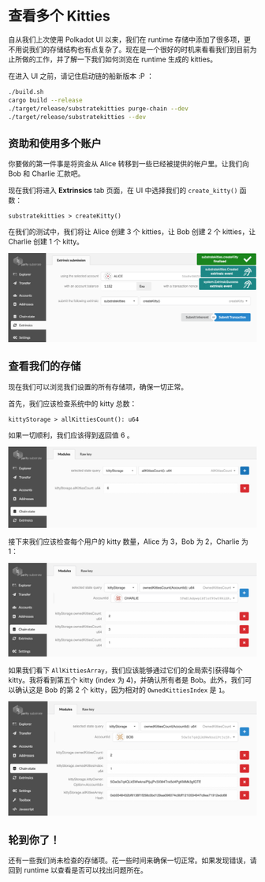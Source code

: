 # 查看多个 Kitties

自从我们上次使用 Polkadot UI 以来，我们在 runtime 存储中添加了很多项，更不用说我们的存储结构也有点复杂了。现在是一个很好的时机来看看我们到目前为止所做的工作，并了解一下我们如何浏览在 runtime 生成的 kitties。

在进入 UI 之前，请记住启动链的船新版本 :P ：

```bash
./build.sh
cargo build --release
./target/release/substratekitties purge-chain --dev
./target/release/substratekitties --dev
```

## 资助和使用多个账户

你要做的第一件事是将资金从 Alice 转移到一些已经被提供的帐户里。让我们向 Bob 和 Charlie 汇款吧。

现在我们将进入 **Extrinsics** tab 页面，在 UI 中选择我们的 `create_kitty()` 函数：

```
substratekitties > createKitty()
```

在我们的测试中，我们将让 Alice 创建 3 个 kitties，让 Bob 创建 2 个 kitties，让 Charlie 创建 1 个 kitty。

![An image of Alice creating a Kitty](../../2/assets/alice-creates-kitty.png)

## 查看我们的存储

现在我们可以浏览我们设置的所有存储项，确保一切正常。

首先，我们应该检查系统中的 kitty 总数：

```
kittyStorage > allKittiesCount(): u64
```

如果一切顺利，我们应该得到返回值 6 。

![An image of AllKittiesCount](../../2/assets/all-kitties-count.png)

接下来我们应该检查每个用户的 kitty 数量，Alice 为 3，Bob 为 2，Charlie 为 1：

![An image of individual kitty count](../../2/assets/owner-kitty-count.png)

如果我们看下 `AllKittiesArray`，我们应该能够通过它们的全局索引获得每个 kitty。我将看到第五个 kitty (index 为 4)，并确认所有者是 Bob。此外，我们可以确认这是 Bob 的第 2 个 kitty，因为相对的 `OwnedKittiesIndex` 是 `1`。

![An image of Bob's kitty in storage](../../2/assets/bob-owned-kitty.png)

## 轮到你了！

还有一些我们尚未检查的存储项。花一些时间来确保一切正常。如果发现错误，请回到 runtime 以查看是否可以找出问题所在。
